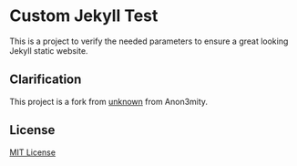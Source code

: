 # Custom Jekyll Test

This is a project to verify the needed parameters to ensure a great looking Jekyll static website.  

## Clarification

This project is a fork from [unknown](https://github.com/137unknown/) from Anon3mity.

## License
[MIT License](https://choosealicense.com/licenses/mit/)